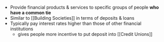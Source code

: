 - Provide financial products & services to specific groups of people **who have a common tie**
- Similar to [[Building Societies]] in terms of deposits & loans
- Typically pay interest rates higher than those of other financial institutions
	- gives people more incentive to put deposit into [[Credit Unions]]